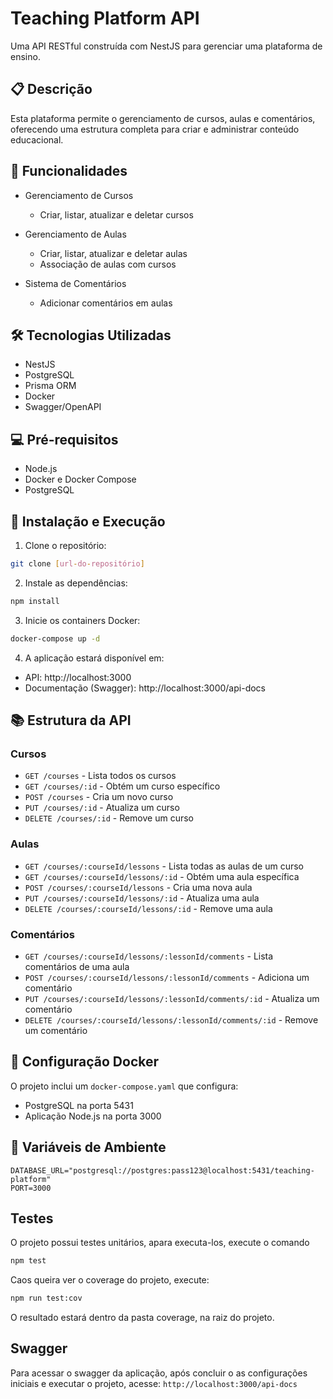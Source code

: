 # Teaching Platform API

Uma API RESTful construída com NestJS para gerenciar uma plataforma de ensino.

## 📋 Descrição

Esta plataforma permite o gerenciamento de cursos, aulas e comentários, oferecendo uma estrutura completa para criar e administrar conteúdo educacional.

## 🚀 Funcionalidades

- Gerenciamento de Cursos
  - Criar, listar, atualizar e deletar cursos
  
- Gerenciamento de Aulas
  - Criar, listar, atualizar e deletar aulas
  - Associação de aulas com cursos
  
- Sistema de Comentários
  - Adicionar comentários em aulas

## 🛠️ Tecnologias Utilizadas

- NestJS
- PostgreSQL
- Prisma ORM
- Docker
- Swagger/OpenAPI

## 💻 Pré-requisitos

- Node.js
- Docker e Docker Compose
- PostgreSQL

## 🚀 Instalação e Execução

1. Clone o repositório:
```bash
git clone [url-do-repositório]
```

2. Instale as dependências:
```bash
npm install
```

3. Inicie os containers Docker:
```bash
docker-compose up -d
```

4. A aplicação estará disponível em:
- API: http://localhost:3000
- Documentação (Swagger): http://localhost:3000/api-docs

## 📚 Estrutura da API

### Cursos
- `GET /courses` - Lista todos os cursos
- `GET /courses/:id` - Obtém um curso específico
- `POST /courses` - Cria um novo curso
- `PUT /courses/:id` - Atualiza um curso
- `DELETE /courses/:id` - Remove um curso

### Aulas
- `GET /courses/:courseId/lessons` - Lista todas as aulas de um curso
- `GET /courses/:courseId/lessons/:id` - Obtém uma aula específica
- `POST /courses/:courseId/lessons` - Cria uma nova aula
- `PUT /courses/:courseId/lessons/:id` - Atualiza uma aula
- `DELETE /courses/:courseId/lessons/:id` - Remove uma aula

### Comentários
- `GET /courses/:courseId/lessons/:lessonId/comments` - Lista comentários de uma aula
- `POST /courses/:courseId/lessons/:lessonId/comments` - Adiciona um comentário
- `PUT /courses/:courseId/lessons/:lessonId/comments/:id` - Atualiza um comentário
- `DELETE /courses/:courseId/lessons/:lessonId/comments/:id` - Remove um comentário

## 🐳 Configuração Docker

O projeto inclui um `docker-compose.yaml` que configura:
- PostgreSQL na porta 5431
- Aplicação Node.js na porta 3000

## 🔧 Variáveis de Ambiente

```env
DATABASE_URL="postgresql://postgres:pass123@localhost:5431/teaching-platform"
PORT=3000
```

## Testes

O projeto possui testes unitários, apara executa-los, execute o comando
```bash
npm test
```

Caos queira ver o coverage do projeto, execute:
```bash
npm run test:cov
```

O resultado estará dentro da pasta coverage, na raiz do projeto.


## Swagger
Para acessar o swagger da aplicação, após concluir o as configurações iniciais e executar o projeto, acesse: `http://localhost:3000/api-docs`